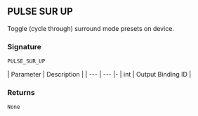 ## PULSE SUR UP

Toggle (cycle through) surround mode presets on device.


### Signature

`PULSE_SUR_UP`


| Parameter | Description |
| --- | --- |-
| int | Output Binding ID |


### Returns

`None`